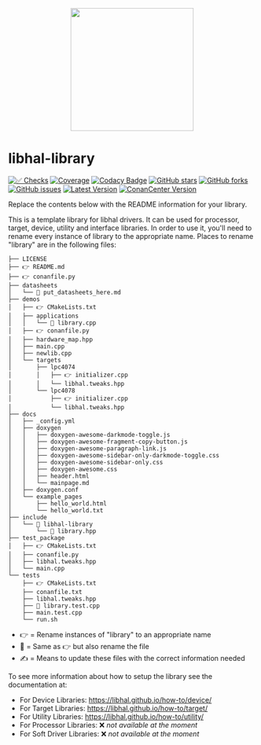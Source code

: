 <div align="center">
<img height="250" src="https://raw.githubusercontent.com/libhal/.github/main/profile/logo.png">
</div>

# libhal-library

[![✅ Checks](https://github.com/libhal/libhal-library/actions/workflows/ci.yml/badge.svg)](https://github.com/libhal/libhal-library/actions/workflows/ci.yml)
[![Coverage](https://libhal.github.io/libhal-library/coverage/coverage.svg)](https://libhal.github.io/libhal-library/coverage/)
[![Codacy Badge](https://app.codacy.com/project/badge/Grade/b084e6d5962d49a9afcb275d62cd6586)](https://www.codacy.com/gh/libhal/libhal-library/dashboard?utm_source=github.com&amp;utm_medium=referral&amp;utm_content=libhal/libhal-library&amp;utm_campaign=Badge_Grade)
[![GitHub stars](https://img.shields.io/github/stars/libhal/libhal-library.svg)](https://github.com/libhal/libhal-library/stargazers)
[![GitHub forks](https://img.shields.io/github/forks/libhal/libhal-library.svg)](https://github.com/libhal/libhal-library/network)
[![GitHub issues](https://img.shields.io/github/issues/libhal/libhal.svg)](https://github.com/libhal/libhal/issues)
[![Latest Version](https://libhal.github.io/libhal-library/latest_version.svg)](https://github.com/libhal/libhal-library/blob/main/conanfile.py)
[![ConanCenter Version](https://repology.org/badge/version-for-repo/conancenter/libhal-library.svg)](https://conan.io/center/libhal-library)

Replace the contents below with the README information for your library.

This is a template library for libhal drivers. It can be used for processor,
target, device, utility and interface libraries. In order to use it, you'll
need to rename every instance of library to the appropriate name. Places to
rename "library" are in the following files:

```
├── LICENSE
├── 👉 README.md
├── 👉 conanfile.py
├── datasheets
│   └── 📛 put_datasheets_here.md
├── demos
│   ├── 👉 CMakeLists.txt
│   ├── applications
│   │   └── 📛 library.cpp
│   ├── 👉 conanfile.py
│   ├── hardware_map.hpp
│   ├── main.cpp
│   ├── newlib.cpp
│   └── targets
│       ├── lpc4074
│       │   ├── 👉 initializer.cpp
│       │   └── libhal.tweaks.hpp
│       └── lpc4078
│           ├── 👉 initializer.cpp
│           └── libhal.tweaks.hpp
├── docs
│   ├── _config.yml
│   ├── doxygen
│   │   ├── doxygen-awesome-darkmode-toggle.js
│   │   ├── doxygen-awesome-fragment-copy-button.js
│   │   ├── doxygen-awesome-paragraph-link.js
│   │   ├── doxygen-awesome-sidebar-only-darkmode-toggle.css
│   │   ├── doxygen-awesome-sidebar-only.css
│   │   ├── doxygen-awesome.css
│   │   ├── header.html
│   │   └── mainpage.md
│   ├── doxygen.conf
│   └── example_pages
│       ├── hello_world.html
│       └── hello_world.txt
├── include
│   └── 📛 libhal-library
│       └── 📛 library.hpp
├── test_package
│   ├── 👉 CMakeLists.txt
│   ├── conanfile.py
│   ├── libhal.tweaks.hpp
│   └── main.cpp
└── tests
    ├── 👉 CMakeLists.txt
    ├── conanfile.txt
    ├── libhal.tweaks.hpp
    ├── 📛 library.test.cpp
    ├── main.test.cpp
    └── run.sh
```

* 👉 = Rename instances of "library" to an appropriate name
* 📛 = Same as 👉 but also rename the file
* ✍️  = Means to update these files with the correct information needed

To see more information about how to setup the library see the documentation
at:

- For Device Libraries: https://libhal.github.io/how-to/device/
- For Target Libraries: https://libhal.github.io/how-to/target/
- For Utility Libraries: https://libhal.github.io/how-to/utility/
- For Processor Libraries: ❌ _not available at the moment_
- For Soft Driver Libraries: ❌ _not available at the moment_
